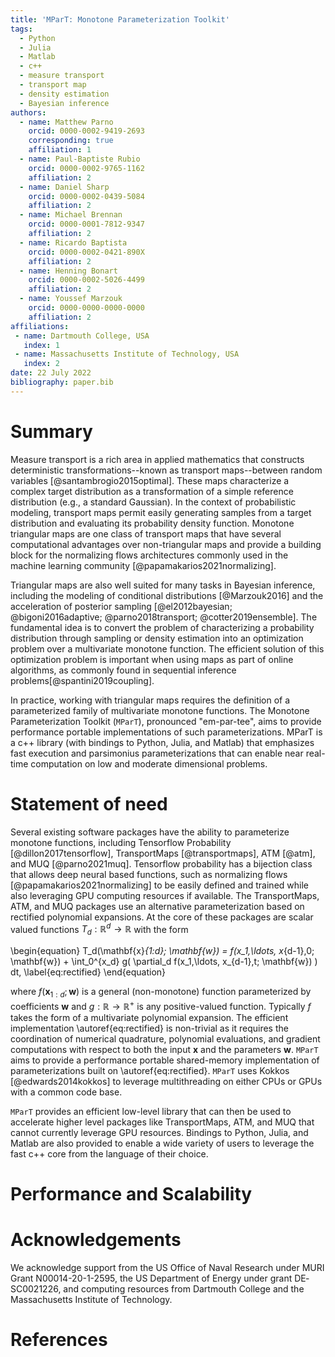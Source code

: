 ```yaml
---
title: 'MParT: Monotone Parameterization Toolkit'
tags:
  - Python
  - Julia
  - Matlab
  - c++
  - measure transport
  - transport map
  - density estimation
  - Bayesian inference
authors:
  - name: Matthew Parno
    orcid: 0000-0002-9419-2693
    corresponding: true
    affiliation: 1
  - name: Paul-Baptiste Rubio
    orcid: 0000-0002-9765-1162
    affiliation: 2
  - name: Daniel Sharp
    orcid: 0000-0002-0439-5084
    affiliation: 2
  - name: Michael Brennan
    orcid: 0000-0001-7812-9347
    affiliation: 2 
  - name: Ricardo Baptista 
    orcid: 0000-0002-0421-890X
    affiliation: 2
  - name: Henning Bonart
    orcid: 0000-0002-5026-4499
    affiliation: 2
  - name: Youssef Marzouk 
    orcid: 0000-0000-0000-0000
    affiliation: 2
affiliations:
 - name: Dartmouth College, USA
   index: 1
 - name: Massachusetts Institute of Technology, USA
   index: 2
date: 22 July 2022
bibliography: paper.bib
---
```


# Summary

Measure transport is a rich area in applied mathematics that constructs deterministic transformations--known as transport maps--between random variables [@santambrogio2015optimal]. These maps characterize a complex target distribution as a transformation of a simple reference distribution (e.g., a standard Gaussian). In the context of probabilistic modeling, transport maps permit easily generating samples from a target distribution and evaluating its probability density function. Monotone triangular maps are one class of transport maps that have several computational advantages over non-triangular maps and provide a building block for the normalizing flows architectures commonly used in the machine learning community [@papamakarios2021normalizing].

Triangular maps are also well suited for many tasks in Bayesian inference, including the modeling of conditional distributions [@Marzouk2016] and the acceleration of posterior sampling [@el2012bayesian; @bigoni2016adaptive; @parno2018transport; @cotter2019ensemble].  The fundamental idea is to convert the problem of characterizing a probability distribution through sampling or density estimation into an optimization problem over a multivariate monotone function.  The efficient solution of this optimization problem is important when using maps as part of online algorithms, as commonly found in sequential inference problems[@spantini2019coupling].

In practice, working with triangular maps requires the definition of a parameterized family of multivariate monotone functions.  The Monotone Parameterization Toolkit (`MParT`), pronounced "em-par-tee", aims to provide performance portable implementations of such parameterizations.  MParT is a c++ library (with bindings to Python, Julia, and Matlab) that emphasizes fast execution and parsimonius parameterizations that can enable near real-time computation on low and moderate dimensional problems.


# Statement of need 
Several existing software packages have the ability to parameterize monotone functions, including Tensorflow Probability [@dillon2017tensorflow], TransportMaps [@transportmaps], ATM [@atm], and MUQ [@parno2021muq].  Tensorflow probability has a bijection class that allows deep neural based functions, such as normalizing flows [@papamakarios2021normalizing] to be easily defined and trained while also leveraging GPU computing resources if available.  The TransportMaps, ATM, and MUQ packages use an alternative parameterization based on rectified polynomial expansions.  At the core of these packages are scalar valued functions $T_d : \mathbb{R}^d \rightarrow \mathbb{R}$ with the form 

\begin{equation}
T_d(\mathbf{x}_{1:d}; \mathbf{w}) = f(x_1,\ldots, x_{d-1},0; \mathbf{w}) + \int_0^{x_d} g( \partial_d f(x_1,\ldots, x_{d-1},t; \mathbf{w}) ) dt,
\label{eq:rectified}
\end{equation}

where $f(\mathbf{x}_{1:d}; \mathbf{w})$ is a general (non-monotone) function parameterized by coefficients $\mathbf{w}$ and $g:\mathbb{R}\rightarrow\mathbb{R}^+$ is any positive-valued function.  Typically $f$ takes the form of a multivariate polynomial expansion.  The efficient implementation \autoref{eq:rectified} is non-trivial as it requires the coordination of numerical quadrature, polynomial evaluations, and gradient computations with respect to both the input $\mathbf{x}$ and the parameters $\mathbf{w}$.   `MParT` aims to provide a performance portable shared-memory implementation of parameterizations built on \autoref{eq:rectified}.  `MParT` uses Kokkos [@edwards2014kokkos] to leverage multithreading on either CPUs or GPUs with a common code base.  

`MParT` provides an efficient low-level library that can then be used to accelerate higher level packages like TransportMaps, ATM, and MUQ that cannot currently leverage GPU resources.  Bindings to Python, Julia, and Matlab are also provided to enable a wide variety of users to leverage the fast c++ core from the language of their choice.


# Performance and Scalability 


# Acknowledgements

We acknowledge support from the US Office of Naval Research under MURI Grant N00014-20-1-2595, the US Department of Energy under grant DE‐SC0021226, and computing resources from Dartmouth College and the Massachusetts Institute of Technology. 

# References